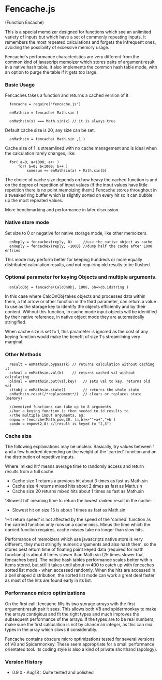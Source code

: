 Fencache.js
===========
(Function Encache)

This is a special memoizer designed for functions which see an unlimited variety of inputs but which have a set of commonly repeating inputs. It remembers the most repeated calculations and forgets the infrequent ones, avoiding the possibility of excessive memory usage. 

Fencache's performance characteristics are very different from the common kind of javascript memoizer which stores pairs of argument:result in a native hash table. It also implements the common hash table mode, with an option to purge the table if it gets too large.

### Basic Usage

Fencaches takes a function and returns a cached version of it:
```
  fencache = require("fencache.js") 

  enMathsin = fencache( Math.sin )

  enMathsin(x) === Math.sin(x) // it is always true 
```

Default cache size is 20, any size can be set:
```
  enMathsin = fencache( Math.sin ,1 ) 
```
Cache size of 1 is streamlined with no cache management and is ideal when the calculation 
rarely changes, like:
```
  for( a=0; a<1000; a++ )
	  for( b=0; b<1000; b++ )
		  somesum += enMathsin(a) + Math.sin(b)
```

The choice of cache size depends on how heavy the cached function is and on the degree of repetition of input values (if the input values have little repetition there is no point memoizing them.)
Fencache stores throughput in a tweaked ring buffer which is slightly sorted on every hit so it can bubble up the most repeated values. 

More benchmarking and performance in later discussion.

### Native store mode

Set size to 0 or negative for native storage mode, like other memoizers. 
```
  enReply = fencachex(reply, 0)     //use the native object as cache
  enReply = fencachex(reply, -1000) //dump half the cache after 1000 entries
```

This mode may perform better for keeping hundreds or more equally distributed calculation results, and not requiring old results to be flushed. 


### Optional parameter for keying Objects and multiple arguments.

```
  enCalcObj = fencache(CalcOnObj, 1000, ob=>ob.idstring )
```
In this case where CalcOnObj takes objects and processes data within them,
a fat arrow or other function in the third parameter, can return a value
to use as the storage key to identify the objects efficiently and by their content.
Without this function, in cache mode input objects will be identified by their native reference, in native object mode they are automatically stringified.

When cache size is set to 1, this parameter is ignored as the cost of any keying function would make the benefit of size 1's streamlining very marginal. 

### Other Methods

```  
  result = enMathsin.bypass(k) // returns calculation without caching it
  cchval = enMathsin.val(k)    // returns cached val without calculating 
  oldval = enMathsin.put(val,key)   // sets val to key, returns old val 
  sttobj = enMathsin.state()        // returns the whole state
  enMathsin.reset(/*replacement*/)  // clears or replaces state (memory)
  
  //memoized functions can take up to 8 arguments
  //but a keying function is then needed to id results to
  //the multiple input arguments, eg:
  enpow = fencache(Math.pow,30, (a,b)=>""+a+","+b )
  cando = enpow(2,8) //(result is keyed to "2,8")
```

### Cache size
 
The following explainations may be unclear. Basically, try values between 1 and a few hundred depending on the weight of the 'carried' function and on the distribution of repetitive inputs. 

Where 'mixed hit' means average time to randomly access and return 
results from a full cache:

* Cache size 1 returns a previous hit about 3 times as fast as Math.sin
* Cache size 4 returns mixed hits about 2 times as fast as Math.sin
* Cache size 20 returns mixed hits about 1 times as fast as Math.sin

'Slowest hit' meaning time to return the lowest ranked result in
the cache: 
* Slowest hit on size 15 is about 1 times as fast as Math.sin

'Hit return speed' is not affected by the speed of the 'carried' function as the carried function only runs on a cache miss. Minus the time which the carried function requires, cache misses take no longer than slow hits. 

Performance of memoizers which use javascripts native store is very different, they must stringify numeric arguments and also hash them, so the stores best return time of floating point keyed data (required for math functions) is about 8 times slower than Math.sin (25 times slower that fencaches best). The native hash tables performance scales better with n items stored, but still it takes until about n=400 to catch up with fencaches sorted list mode - when accessed randomly. When the hits are accessed in a bell shaped distribution, the sorted list mode can work a great deal faster as most of the hits are found early in its list.

### Performance micro optimizations

On the first call, fencache fills its two storage arrays with the first argument:result pair it sees. This allows both V8 and spidermonkey to make the arrays contigious and fit the right types and much improves the subsequent performance of the arrays. If the types are to be real numbers, make sure the first calculation is not by chance an integer, as this can mix types in the array which slows it considerably.

Fencache contains obscure micro optimizations tested for several versions of V8 and Spidermonkey. These seem appropriate for a small performance orientated tool. Its coding style is also a kind of private shorthand (apology).


### Version History
* 0.9.0 - Aug18 : Quite tested and polished 
